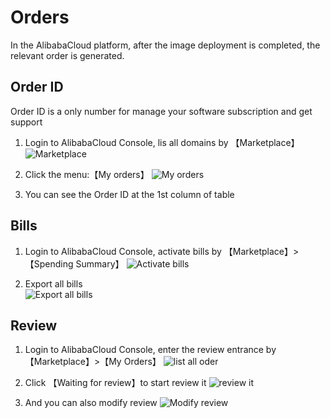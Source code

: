 # Orders

In the AlibabaCloud platform, after the image deployment is completed, the relevant order is generated.

## Order ID

Order ID is a only number for manage your software subscription and get support

1. Login to AlibabaCloud Console, lis all domains by 【Marketplace】
   ![Marketplace](https://libs.websoft9.com/Websoft9/DocsPicture/en/aliyun/aliyun-mk-websoft9.png)

2. Click the menu:【My orders】
   ![My orders](https://libs.websoft9.com/Websoft9/DocsPicture/en/aliyun/aliyun-orderslist-websoft9.png)

3. You can see the Order ID at the 1st column of table

## Bills

1. Login to AlibabaCloud Console, activate bills by 【Marketplace】>【Spending Summary】
   ![Activate bills](https://libs.websoft9.com/Websoft9/DocsPicture/en/aliyun/aliyun-exportfee001-websoft9.png)

2. Export all bills  
   ![Export all bills ](https://libs.websoft9.com/Websoft9/DocsPicture/en/aliyun/aliyun-exportfee002-websoft9.png)


## Review

1. Login to AlibabaCloud Console, enter the review entrance by 【Marketplace】>【My Orders】
   ![list all oder](https://libs.websoft9.com/Websoft9/DocsPicture/en/aliyun/aliyun-listorders-websoft9.png)

2. Click 【Waiting for review】to start review it
   ![review it](https://libs.websoft9.com/Websoft9/DocsPicture/en/aliyun/aliyun-reviewit-websoft9.png)

3. And you can also modify review 
   ![Modify review](https://libs.websoft9.com/Websoft9/DocsPicture/en/aliyun/aliyun-mreviewit-websoft9.png)
